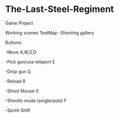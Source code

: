 # The-Last-Steel-Regiment
 Game Project
 

Working scenes TestMap
-Shooting gallery

Buttons:

-Move A,W,S,D

-Pick gun/use teleport E

-Drop gun Q

-Reload R

-Shoot Mouse 0

-Shootin mode (single/auto) F

-Sprint Shift
